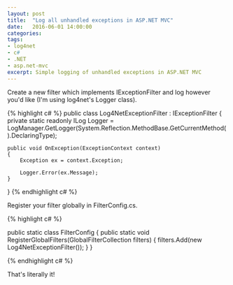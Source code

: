 ```yaml
---
layout: post
title:  "Log all unhandled exceptions in ASP.NET MVC"
date:   2016-06-01 14:00:00
categories:
tags:
- log4net
- c#
- .NET
- asp.net-mvc
excerpt: Simple logging of unhandled exceptions in ASP.NET MVC
---
```


Create a new filter which implements IExceptionFilter and log however you'd like (I'm using log4net's Logger class).

{% highlight c# %}
public class Log4NetExceptionFilter : IExceptionFilter
{
    private static readonly ILog Logger = LogManager.GetLogger(System.Reflection.MethodBase.GetCurrentMethod().DeclaringType);

    public void OnException(ExceptionContext context)
    {
        Exception ex = context.Exception;

        Logger.Error(ex.Message);
    }
}
{% endhighlight c# %}

Register your filter globally in FilterConfig.cs.

{% highlight c# %}

public static class FilterConfig
{
    public static void RegisterGlobalFilters(GlobalFilterCollection filters)
    {
        filters.Add(new Log4NetExceptionFilter());
    }
}

{% endhighlight c# %}

That's literally it!